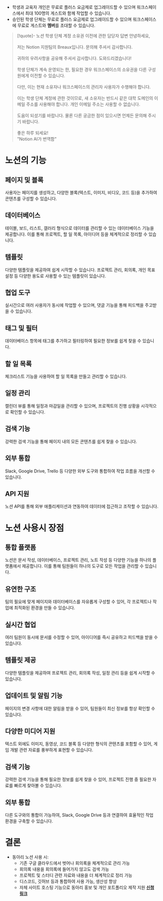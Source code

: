 - 학생과 교육자 개인은 무료로 플러스 요금제로 업그레이드할 수 있으며 워크스페이스에서 최대 100명의 게스트와 함께 작업할 수 있습니다.
- 승인된 학생 단체는 무료로 플러스 요금제로 업그레이드할 수 있으며 워크스페이스에 무료로 게스트와 **멤버**를 초대할 수 있습니다.
> [!quote]- 노션 학생 단체 계정 소유권 이전에 관한 담당자 답변
> 안녕하세요,  
>    
> 저는 Notion 지원팀의 Breaux입니다. 문의해 주셔서 감사합니다.  
>    
> 귀하의 우려사항을 공유해 주셔서 감사합니다. 도와드리겠습니다!  
>    
> 학생 단체가 계속 운영되는 한, 필요한 경우 워크스페이스의 소유권을 다른 구성원에게 이전할 수 있습니다.  
>    
> 다만, 이는 현재 소유자나 워크스페이스의 관리자 사용자가 수행해야 합니다.  
>    
> 이는 학생 단체 계정에 관한 것이므로, 새 소유자는 반드시 같은 대학 도메인의 이메일 주소를 사용해야 합니다. 개인 이메일 주소는 사용할 수 없습니다.  
>    
> 도움이 되셨기를 바랍니다. 물론 다른 궁금한 점이 있으시면 언제든 문의해 주시기 바랍니다.  
>    
> 좋은 하루 되세요!  
> "Notion AI가 번역함"
# 노션의 기능
## 페이지 및 블록
사용자는 페이지를 생성하고, 다양한 블록(텍스트, 이미지, 비디오, 코드 등)을 추가하여 콘텐츠를 구성할 수 있습니다.
## 데이터베이스
테이블, 보드, 리스트, 갤러리 형식으로 데이터를 관리할 수 있는 데이터베이스 기능을 제공합니다. 이를 통해 프로젝트, 할 일 목록, 아이디어 등을 체계적으로 정리할 수 있습니다.
## 템플릿
다양한 템플릿을 제공하여 쉽게 시작할 수 있습니다. 프로젝트 관리, 회의록, 개인 목표 설정 등 다양한 용도로 사용할 수 있는 템플릿이 있습니다.
## 협업 도구
실시간으로 여러 사용자가 동시에 작업할 수 있으며, 댓글 기능을 통해 피드백을 주고받을 수 있습니다.
## 태그 및 필터
데이터베이스 항목에 태그를 추가하고 필터링하여 필요한 정보를 쉽게 찾을 수 있습니다.
## 할 일 목록
체크리스트 기능을 사용하여 할 일 목록을 만들고 관리할 수 있습니다.
## 일정 관리
캘린더 뷰를 통해 일정과 마감일을 관리할 수 있으며, 프로젝트의 진행 상황을 시각적으로 확인할 수 있습니다.
## 검색 기능
강력한 검색 기능을 통해 페이지 내의 모든 콘텐츠를 쉽게 찾을 수 있습니다.
## 외부 통합
Slack, Google Drive, Trello 등 다양한 외부 도구와 통합하여 작업 흐름을 개선할 수 있습니다.
## API 지원
노션 API를 통해 외부 애플리케이션과 연동하여 데이터에 접근하고 조작할 수 있습니다.
# 노션 사용시 장점
## 통합 플랫폼
노션은 문서 작성, 데이터베이스, 프로젝트 관리, 노트 작성 등 다양한 기능을 하나의 플랫폼에서 제공합니다. 이를 통해 팀원들이 하나의 도구로 모든 작업을 관리할 수 있습니다.
## 유연한 구조
팀의 필요에 맞게 페이지와 데이터베이스를 자유롭게 구성할 수 있어, 각 프로젝트나 작업에 최적화된 환경을 만들 수 있습니다.
## 실시간 협업
여러 팀원이 동시에 문서를 수정할 수 있어, 아이디어를 즉시 공유하고 피드백을 받을 수 있습니다.
## 템플릿 제공
다양한 템플릿을 제공하여 프로젝트 관리, 회의록 작성, 일정 관리 등을 쉽게 시작할 수 있습니다.
## 업데이트 및 알림 기능
페이지의 변경 사항에 대한 알림을 받을 수 있어, 팀원들이 최신 정보를 항상 확인할 수 있습니다.
## 다양한 미디어 지원
텍스트 외에도 이미지, 동영상, 코드 블록 등 다양한 형식의 콘텐츠를 포함할 수 있어, 게임 개발 관련 자료를 풍부하게 표현할 수 있습니다.
## 검색 기능
강력한 검색 기능을 통해 필요한 정보를 쉽게 찾을 수 있어, 프로젝트 진행 중 필요한 자료를 빠르게 찾아볼 수 있습니다.
## 외부 통합
다른 도구와의 통합이 가능하여, Slack, Google Drive 등과 연결하여 효율적인 작업 환경을 구축할 수 있습니다.
# 결론
- 동아리 노션 사용 시:
  - 기존 구글 클라우드에서 벗어나 회의록을 체계적으로 관리 가능
  - 회의록 내용을 회의록에 들어가지 않고도 검색 가능
  - 프로젝트 및 스터디 관련 자료와 내용을 더 체계적으로 정리 가능
  - 디스코드, 깃허브 등과 통합하여 사용 가능, 생산성 향상
  - 자체 사이트 호스팅 기능으로 동아리 홍보 및 개인 포트폴리오 제작 지원 
[**신청 링크**](https://www.notion.so/notion-for-student-orgs-apply)